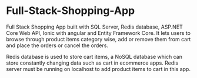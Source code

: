 # Full-Stack-Shopping-App
Full Stack Shopping App built with SQL Server, Redis database, ASP.NET Core Web API, Ionic with angular and Entity Framework Core. It lets users to browse through product items category wise, add or remove them from cart and place the orders or cancel the orders.


 Redis database is used to store cart items, a NoSQL database which can store constantly changing data such as cart in ecommerce apps. Redis server must be running on localhost to add product items to cart in this app.
